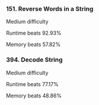 ### 151. Reverse Words in a String
Medium difficulty

Runtime beats 92.93%

Memory beats 57.82%

### 394. Decode String
Medium difficulty

Runtime beats 77.17%

Memory beats 48.86%
